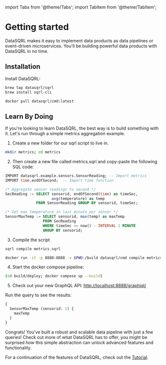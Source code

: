 import Tabs from '@theme/Tabs';
import TabItem from '@theme/TabItem';

# Getting started

DataSQRL makes it easy to implement data products as data pipelines or event-driven microservices. You'll be building powerful data products with DataSQRL in no time.

## Installation
Install DataSQRL:

<Tabs groupId="cli">
<TabItem value="Mac" default>

```bash
brew tap datasqrl/sqrl
brew install sqrl-cli
```
</TabItem>
<TabItem value="Docker">

```bash
docker pull datasqrl/cmd:latest
```
</TabItem>
</Tabs>

## Learn By Doing

If you're looking to learn DataSQRL, the best way is to build something with it. Let's run through a simple metrics aggregation example.

1. Create a new folder for our sqrl script to live in.

```bash
mkdir metrics; cd metrics
```

2. Then create a new file called metrics.sqrl and copy-paste the following SQL code:

```sql title=metrics.sqrl
IMPORT datasqrl.example.sensors.SensorReading; -- Import metrics
IMPORT time.endOfSecond;  -- Import time function

/* Aggregate sensor readings to second */
SecReading := SELECT sensorid, endOfSecond(time) as timeSec,
                     avg(temperature) as temp 
              FROM SensorReading GROUP BY sensorid, timeSec;

/* Get max temperature in last minute per sensor */
SensorMaxTemp := SELECT sensorid, max(temp) as maxTemp
                 FROM SecReading
                 WHERE timeSec >= now() - INTERVAL 1 MINUTE
                 GROUP BY sensorid;
```

3. Compile the script

<Tabs groupId="cli">
<TabItem value="Mac" default>

```bash
sqrl compile metrics.sqrl
```
</TabItem>
<TabItem value="Docker">

```bash
docker run -it -p 8888:8888 -v $PWD:/build datasqrl/cmd compile metrics.sqrl
```
</TabItem>
</Tabs>

4. Start the docker compose pipeline:

```bash
(cd build/deploy; docker compose up --build)
```

5. Check out your new GraphQL API: [http://localhost:8888/graphiql/](http://localhost:8888/graphiql/)

Run the query to see the results:
```graphql
{
  SensorMaxTemp (sensorid: 1) {
    maxTemp
  }
}
```

Congrats! You've built a robust and scalable data pipeline with just a few queries! Check out more of what DataSQRL has to offer, you might be surprised how this simple abstraction can unlock advanced features and functionality.

For a continuation of the features of DataSQRL, check out the [Tutorial](../getting-started/quickstart/).

